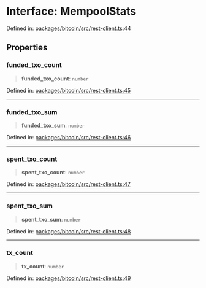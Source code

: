 # Interface: MempoolStats

Defined in: [packages/bitcoin/src/rest-client.ts:44](https://github.com/dcdpr/did-btcr2-js/blob/c82bc5c69016e1146a0c52c6e6b21621f5abd6d4/packages/bitcoin/src/rest-client.ts#L44)

## Properties

### funded\_txo\_count

> **funded\_txo\_count**: `number`

Defined in: [packages/bitcoin/src/rest-client.ts:45](https://github.com/dcdpr/did-btcr2-js/blob/c82bc5c69016e1146a0c52c6e6b21621f5abd6d4/packages/bitcoin/src/rest-client.ts#L45)

***

### funded\_txo\_sum

> **funded\_txo\_sum**: `number`

Defined in: [packages/bitcoin/src/rest-client.ts:46](https://github.com/dcdpr/did-btcr2-js/blob/c82bc5c69016e1146a0c52c6e6b21621f5abd6d4/packages/bitcoin/src/rest-client.ts#L46)

***

### spent\_txo\_count

> **spent\_txo\_count**: `number`

Defined in: [packages/bitcoin/src/rest-client.ts:47](https://github.com/dcdpr/did-btcr2-js/blob/c82bc5c69016e1146a0c52c6e6b21621f5abd6d4/packages/bitcoin/src/rest-client.ts#L47)

***

### spent\_txo\_sum

> **spent\_txo\_sum**: `number`

Defined in: [packages/bitcoin/src/rest-client.ts:48](https://github.com/dcdpr/did-btcr2-js/blob/c82bc5c69016e1146a0c52c6e6b21621f5abd6d4/packages/bitcoin/src/rest-client.ts#L48)

***

### tx\_count

> **tx\_count**: `number`

Defined in: [packages/bitcoin/src/rest-client.ts:49](https://github.com/dcdpr/did-btcr2-js/blob/c82bc5c69016e1146a0c52c6e6b21621f5abd6d4/packages/bitcoin/src/rest-client.ts#L49)

